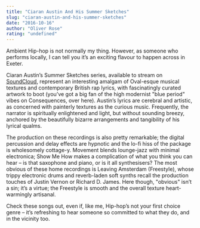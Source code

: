 ```yaml
---
title: "Ciaran Austin And His Summer Sketches"
slug: "ciaran-austin-and-his-summer-sketches"
date: "2016-10-16"
author: "Oliver Rose"
rating: "undefined"
---
```


Ambient Hip-hop is not normally my thing. However, as someone who performs locally, I can tell you it’s an exciting flavour to happen across in Exeter.

Ciaran Austin’s Summer Sketches series, available to stream on [SoundCloud](https://soundcloud.com/ciaranaustin), represent an interesting amalgam of Oval-esque musical textures and contemporary British rap lyrics, with fascinatingly curated artwork to boot (you’ve got a big fan of the high modernist "blue period" vibes on Consequences, over here). Austin’s lyrics are cerebral and artistic, as concerned with painterly textures as the curious music. Frequently, the narrator is spiritually enlightened and light, but without sounding breezy, anchored by the beautifully bizarre arrangements and tangibility of his lyrical qualms.

The production on these recordings is also pretty remarkable; the digital percussion and delay effects are hypnotic and the lo-fi hiss of the package is wholesomely cottage-y. Movement blends lounge-jazz with minimal electronica; Show Me How makes a complication of what you think you can hear – is that saxophone and piano, or is it all synthesisers? The most obvious of these home recordings is Leaving Amsterdam (Freestyle), whose trippy electronic drums and reverb-laden soft synths recall the production touches of Justin Vernon or Richard D. James. Here though, "obvious" isn’t a sin; it’s a virtue; the Freestyle is smooth and the overall texture heart-warmingly artisanal.

Check these songs out, even if, like me, Hip-hop’s not your first choice genre – it’s refreshing to hear someone so committed to what they do, and in the vicinity too.
